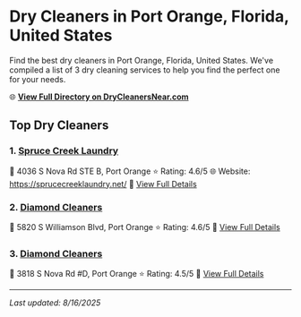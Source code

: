 # Dry Cleaners in Port Orange, Florida, United States

Find the best dry cleaners in Port Orange, Florida, United States. We've compiled a list of 3 dry cleaning services to help you find the perfect one for your needs.

🌐 **[View Full Directory on DryCleanersNear.com](https://drycleanersnear.com/city/US/Florida/Port%20Orange)**

## Top Dry Cleaners

### 1. [Spruce Creek Laundry](https://drycleanersnear.com/dryCleaner/6885884daef64230e206af94/spruce-creek-laundry)
📍 4036 S Nova Rd STE B, Port Orange
⭐ Rating: 4.6/5
🌐 Website: https://sprucecreeklaundry.net/
🔗 [View Full Details](https://drycleanersnear.com/dryCleaner/6885884daef64230e206af94/spruce-creek-laundry)

### 2. [Diamond Cleaners](https://drycleanersnear.com/dryCleaner/688588b3aef64230e206b2aa/diamond-cleaners)
📍 5820 S Williamson Blvd, Port Orange
⭐ Rating: 4.6/5
🔗 [View Full Details](https://drycleanersnear.com/dryCleaner/688588b3aef64230e206b2aa/diamond-cleaners)

### 3. [Diamond Cleaners](https://drycleanersnear.com/dryCleaner/688588bcaef64230e206b2e8/diamond-cleaners)
📍 3818 S Nova Rd #D, Port Orange
⭐ Rating: 4.5/5
🔗 [View Full Details](https://drycleanersnear.com/dryCleaner/688588bcaef64230e206b2e8/diamond-cleaners)


---

*Last updated: 8/16/2025*
